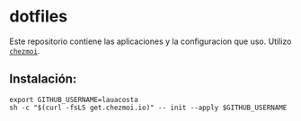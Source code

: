 # dotfiles
Este repositorio contiene las aplicaciones y la configuracion que uso. Utilizo [`chezmoi`](https://github.com/twpayne/chezmoi).

## Instalación:

    export GITHUB_USERNAME=lauacosta
    sh -c "$(curl -fsLS get.chezmoi.io)" -- init --apply $GITHUB_USERNAME
